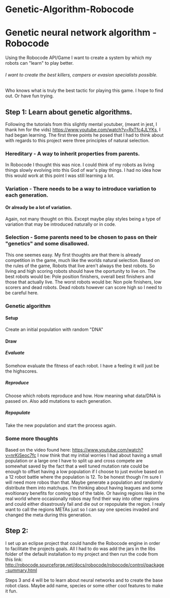 # Genetic-Algorithm-Robocode
# Genetic neural network algorithm - Robocode
Using the Robocode API/Game I want to create a system by which my robots can "learn" to play better.
###### I want to create the best killers, campers or evasion specialists possible.
Who knows what is truly the best tactic for playing this game. I hope to find out. Or have fun trying.

## Step 1: Learn about genetic algorithms.
Following the tutorials from this slightly mental youtuber, (meant in jest, I thank hm for the vids)
https://www.youtube.com/watch?v=RxTfc4JLYKs, I had began learning.
The first three points he posed that I had to think about with regards to this project were three principles
of natural selection.

### Hereditary - A way to inherit properties from parents.
In Robocode I thought this was nice. I could think of my robots as living things slowly evolving into this
God of war's play things. I had no idea how this would work at this point I was still learning a lot.

### Variation - There needs to be a way to introduce variation to each generation.
#### Or already be a lot of variation.
Again, not many thought on this. Except maybe play styles being a type of
variation that may be introduced naturally or in code.

### Selection - Some parents need to be chosen to pass on their "genetics" and some disallowed.
This one seemes easy. My first thoughts are that there is already competition in the game, much like the worlds
natural selection. Based on the rules of the game, Robots that live aren't always the best robots. So living and
high scoring robots should have the oportunity to live on.
The best robots would be:
Pole position finishers, overall best finishers and those that actually live.
The worst robots would be:
Non pole finishers, low scorers and dead robots. Dead robots however can score high so I need to be careful here.

### Genetic algorithm
#### Setup
Create an initial population with random "DNA"
#### Draw
##### Evaluate
Somehow evaluate the fitness of each robot. I have a feeling it will just be the highscores.
##### Reproduce
Choose which robots reproduce and how. How meaning what data/DNA is passed on. Also add mutations to each generation.
##### Repopulate
Take the new population and start the process again.

### Some more thoughts
Based on the video found here: https://www.youtube.com/watch?v=nrKjSeoc7fc
I now think that my initial worries I had about having a small population or a large one I have to split up and cross compete are somewhat saved by the fact that a well tuned mutation rate could be enough to offset having a low population if I choose to just evolve based on a 12 robot battle where the population is 12.
To be honest though i'm sure I will need more robos than that. Maybe generate a population and randomly distribute them into matchups. I'm thinking about having leagues and some evoltionary benefits for coming top of the table. Or having regions like in the real world where occasionally robos may find their way into other regions and could either disastrously fail and die out or repopulate the region. I realy want to call the regions METAs just so I can say one species invaded and changed the meta during this generation.

## Step 2:
I set up an eclipse project that could handle the Robocode engine in order to facilitate the projects goals.
All I had to do was add the jars in the libs folder of the default installation to my project and then run the code from this link:
http://robocode.sourceforge.net/docs/robocode/robocode/control/package-summary.html

Steps 3 and 4 will be to learn about neural networks and to create the base robot class. Maybe add name, species or some other cool features to make it fun.

